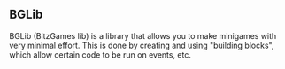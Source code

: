 ## BGLib
BGLib (BitzGames lib) is a library that allows you to make minigames with very minimal effort. This is done by creating and using "building blocks", which allow certain code to be run on events, etc.